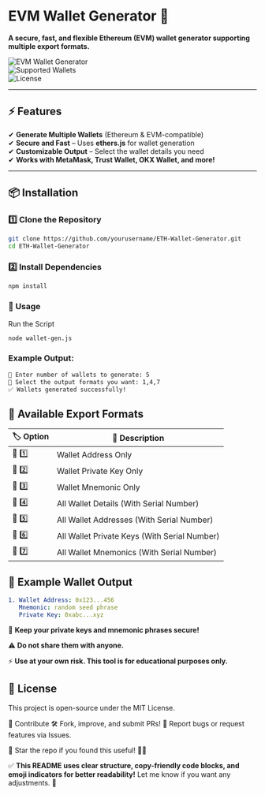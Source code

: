 # EVM Wallet Generator 🚀

**A secure, fast, and flexible Ethereum (EVM) wallet generator supporting multiple export formats.**  

![EVM Wallet Generator](https://img.shields.io/badge/Blockchain-EVM-blue?style=flat-square)  
![Supported Wallets](https://img.shields.io/badge/Supported%20Wallets-MetaMask%2C%20TrustWallet%2C%20OKX%2C%20and%20more-yellow)  
![License](https://img.shields.io/badge/License-MIT-green)  

---

## ⚡ Features  
✔ **Generate Multiple Wallets** (Ethereum & EVM-compatible)  
✔ **Secure and Fast** – Uses **ethers.js** for wallet generation  
✔ **Customizable Output** – Select the wallet details you need  
✔ **Works with MetaMask, Trust Wallet, OKX Wallet, and more!**  

---

## 📦 Installation  

### 1️⃣ Clone the Repository  
```sh
git clone https://github.com/yourusername/ETH-Wallet-Generator.git
cd ETH-Wallet-Generator
```
### 2️⃣ Install Dependencies
```sh
npm install
```

### 🚀 Usage
Run the Script
```sh
node wallet-gen.js
```
### Example Output:
```sh
🔢 Enter number of wallets to generate: 5  
📂 Select the output formats you want: 1,4,7  
✅ Wallets generated successfully!  
```
## 📂 Available Export Formats  

| 🏷 **Option** | 📄 **Description** |
|--------------|------------------|
| 🔵 1️⃣ | Wallet Address Only |
| 🔵 2️⃣ | Wallet Private Key Only |
| 🔵 3️⃣ | Wallet Mnemonic Only |
| 🔵 4️⃣ | All Wallet Details (With Serial Number) |
| 🔵 5️⃣ | All Wallet Addresses (With Serial Number) |
| 🔵 6️⃣ | All Wallet Private Keys (With Serial Number) |
| 🔵 7️⃣ | All Wallet Mnemonics (With Serial Number) |


## 📜 Example Wallet Output
```yaml
1. Wallet Address: 0x123...456
   Mnemonic: random seed phrase
   Private Key: 0xabc...xyz
```

🔐 **Keep your private keys and mnemonic phrases secure!**  

⚠️ **Do not share them with anyone.**  

⚡ **Use at your own risk. This tool is for educational purposes only.**  

## 🔗 License
This project is open-source under the MIT License.

🌟 Contribute
🛠 Fork, improve, and submit PRs!
🐞 Report bugs or request features via Issues.

💙 Star the repo if you found this useful! 🚀✨



✅ **This README uses clear structure, copy-friendly code blocks, and emoji indicators for better readability!** Let me know if you want any adjustments. 🚀

